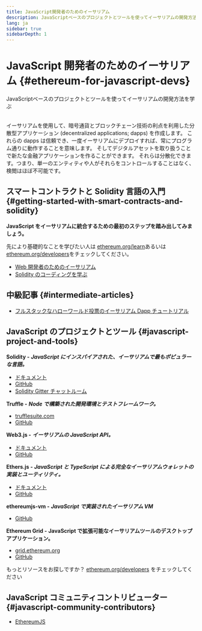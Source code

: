 ```yaml
---
title: JavaScript開発者のためのイーサリアム
description: JavaScriptベースのプロジェクトとツールを使ってイーサリアムの開発方法を学ぶ
lang: ja
sidebar: true
sidebarDepth: 1
---
```


# JavaScript 開発者のためのイーサリアム {#ethereum-for-javascript-devs}

<div class="featured">JavaScriptベースのプロジェクトとツールを使ってイーサリアムの開発方法を学ぶ</div><br>

イーサリアムを使用して、暗号通貨とブロックチェーン技術の利点を利用した分散型アプリケーション (decentralized applications; dapps) を作成します。 これらの dapps は信頼でき、一度イーサリアムにデプロイすれば、常にプログラム通りに動作することを意味します。 そしてデジタルアセットを取り扱うことで新たな金融アプリケーションを作ることができます。 それらは分散化できます。つまり、単一のエンティティや人がそれらをコントロールすることはなく、検閲はほぼ不可能です。

## スマートコントラクトと Solidity 言語の入門 {#getting-started-with-smart-contracts-and-solidity}

**JavaScript をイーサリアムに統合するための最初のステップを踏み出してみましょう。**

先により基礎的なことを学びたい人は [ethereum.org/learn](/learn/)あるいは[ethereum.org/developers](/developers/)をチェックしてください。

- [Web 開発者のためのイーサリアム](https://medium.com/@mvmurthy/ethereum-for-web-developers-890be23d1d0c)
- [Solidity のコーディングを学ぶ](https://cryptozombies.io/)

## 中級記事 {#intermediate-articles}

- [フルスタックなハローワールド投票のイーサリアム Dapp チュートリアル](https://medium.com/@mvmurthy/full-stack-hello-world-voting-ethereum-dapp-tutorial-part-1-40d2d0d807c2)

## JavaScript のプロジェクトとツール {#javascript-project-and-tools}

**Solidity -** **_JavaScript にインスパイアされた、イーサリアムで最もポピュラーな言語。_**

- [ドキュメント](https://solidity.readthedocs.io)
- [GitHub](https://github.com/ethereum/solidity/)
- [Solidity Gitter チャットルーム](https://gitter.im/ethereum/solidity/)

**Truffle -** **_Node で構築された開発環境とテストフレームワーク。_**

- [trufflesuite.com](https://www.trufflesuite.com/)
- [GitHub](https://github.com/trufflesuite/truffle)

**Web3.js -** **_イーサリアムの JavaScript API。_**

- [ドキュメント](https://web3js.readthedocs.io/en/1.0/)
- [GitHub](https://github.com/ethereum/web3.js/)

**Ethers.js -** **_JavaScript と TypeScript による完全なイーサリアムウォレットの実装とユーティリティ。_**

- [ドキュメント](https://docs.ethers.io/ethers.js/html/)
- [GitHub](https://github.com/ethers-io/ethers.js/)

**ethereumjs-vm -** **_JavaScript で実装されたイーサリアム VM_**

- [GitHub](https://github.com/ethereumjs/ethereumjs-vm)

**Ethereum Grid -** **JavaScript で拡張可能なイーサリアムツールのデスクトップアプリケーション。**

- [grid.ethereum.org](https://grid.ethereum.org)
- [GitHub](https://github.com/ethereum/grid)

もっとリソースをお探しですか？ [ethereum.org/developers](/developers/) をチェックしてください

## JavaScript コミュニティコントリビューター {#javascript-community-contributors}

- [EthereumJS](https://ethereumjs.github.io)
